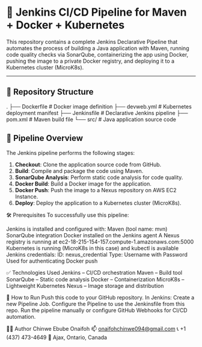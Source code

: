 # 🧩 Jenkins CI/CD Pipeline for Maven + Docker + Kubernetes

This repository contains a complete Jenkins Declarative Pipeline that automates the process of building a Java application with Maven, running code quality checks via SonarQube, containerizing the app using Docker, pushing the image to a private Docker registry, and deploying it to a Kubernetes cluster (MicroK8s).

---

## 📁 Repository Structure
.
├── Dockerfile # Docker image definition
├── devweb.yml # Kubernetes deployment manifest
├── Jenkinsfile # Declarative Jenkins pipeline
├── pom.xml # Maven build file
└── src/ # Java application source code

## 🚀 Pipeline Overview
The Jenkins pipeline performs the following stages:

1. **Checkout**: Clone the application source code from GitHub.
2. **Build**: Compile and package the code using Maven.
3. **SonarQube Analysis**: Perform static code analysis for code quality.
4. **Docker Build**: Build a Docker image for the application.
5. **Docker Push**: Push the image to a Nexus repository on AWS EC2 Instance.
6. **Deploy**: Deploy the application to a Kubernetes cluster (MicroK8s).

🛠️ Prerequisites
To successfully use this pipeline:

Jenkins is installed and configured with:
Maven (tool name: mvn)
SonarQube integration
Docker installed on the Jenkins agent
A Nexus registry is running at ec2-18-215-154-157.compute-1.amazonaws.com:5000
Kubernetes is running (MicroK8s in this case) and kubectl is available
Jenkins credentials:
ID: nexus_credential
Type: Username with Password
Used for authenticating Docker push

✅ Technologies Used
Jenkins – CI/CD orchestration
Maven – Build tool
SonarQube – Static code analysis
Docker – Containerization
MicroK8s – Lightweight Kubernetes
Nexus – Image storage and distribution

🧪 How to Run
Push this code to your GitHub repository.
In Jenkins:
Create a new Pipeline Job.
Configure the Pipeline to use the Jenkinsfile from this repo.
Run the pipeline manually or configure GitHub Webhooks for CI/CD automation.

🙋‍♂️ Author
Chinwe Ebube Onaifoh
📫 onaifohchinwe094@gmail.com
📞 +1 (437) 473-4649
📍 Ajax, Ontario, Canada
